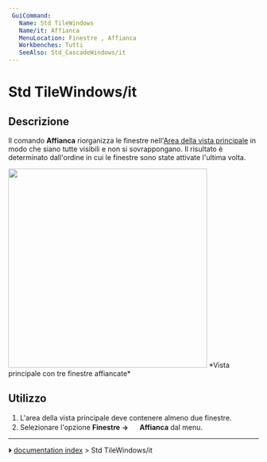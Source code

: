 ```yaml
---
 GuiCommand:
   Name: Std TileWindows
   Name/it: Affianca
   MenuLocation: Finestre , Affianca
   Workbenches: Tutti
   SeeAlso: Std_CascadeWindows/it
---
```


# Std TileWindows/it



## Descrizione

Il comando **Affianca** riorganizza le finestre nell\'[Area della vista principale](Main_view_area/it.md) in modo che siano tutte visibili e non si sovrappongano. Il risultato è determinato dall\'ordine in cui le finestre sono state attivate l\'ultima volta.

<img alt="" src=images/Std_TileWindows_example.png  style="width:400px;"> 
*Vista principale con tre finestre affiancate*



## Utilizzo

1.  L\'area della vista principale deve contenere almeno due finestre.
2.  Selezionare l\'opzione **Finestre → <img src="images/Std_TileWindows.svg" width=16px> Affianca** dal menu.



---
⏵ [documentation index](../README.md) > Std TileWindows/it
